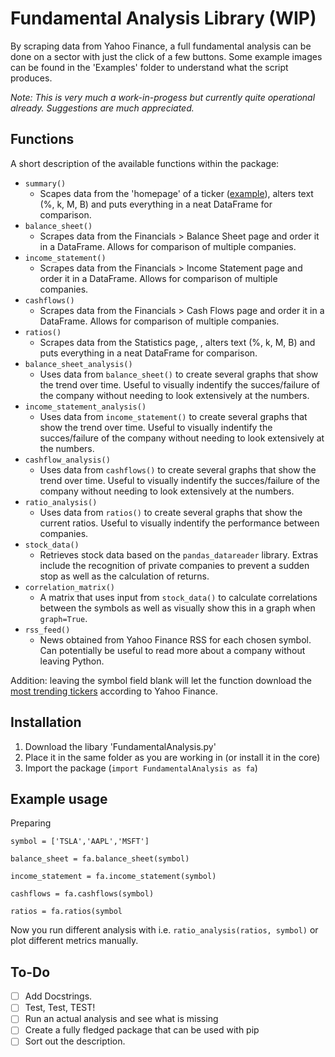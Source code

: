 # Fundamental Analysis Library (WIP)
By scraping data from Yahoo Finance, a full fundamental analysis can be done on a sector with just the click of a few buttons. Some example images can be found in the 'Examples' folder to understand what the script produces.

*Note: This is very much a work-in-progess but currently quite operational already. Suggestions are much appreciated.*

## Functions
A short description of the available functions within the package:

- `summary()`
   - Scapes data from the 'homepage' of a ticker ([example](https://finance.yahoo.com/quote/TSLA?p=TSLA)), alters text (%, k, M, B) and puts everything in a neat DataFrame for comparison.
- `balance_sheet()`
   - Scrapes data from the Financials > Balance Sheet page and order it in a DataFrame. Allows for comparison of multiple companies.
- `income_statement()`
   - Scrapes data from the Financials > Income Statement page and order it in a DataFrame. Allows for comparison of multiple companies.
- `cashflows()`
   - Scrapes data from the Financials > Cash Flows page and order it in a DataFrame. Allows for comparison of multiple companies.
- `ratios()`
   - Scrapes data from the Statistics page, , alters text (%, k, M, B) and puts everything in a neat DataFrame for comparison.
- `balance_sheet_analysis()`
   - Uses data from `balance_sheet()` to create several graphs that show the trend over time. Useful to visually indentify the succes/failure of the company without needing to look extensively at the numbers.
- `income_statement_analysis()`
   - Uses data from `income_statement()` to create several graphs that show the trend over time. Useful to visually indentify the succes/failure of the company without needing to look extensively at the numbers.
- `cashflow_analysis()`
   - Uses data from `cashflows()` to create several graphs that show the trend over time. Useful to visually indentify the succes/failure of the company without needing to look extensively at the numbers.
- `ratio_analysis()`
   - Uses data from `ratios()` to create several graphs that show the current ratios. Useful to visually indentify the performance between companies.
- `stock_data()`
   - Retrieves stock data based on the `pandas_datareader` library. Extras include the recognition of private companies to prevent a sudden stop as well as the calculation of returns.
- `correlation_matrix()`
   - A matrix that uses input from `stock_data()` to calculate correlations between the symbols as well as visually show this in a graph when `graph=True`.
- `rss_feed()`
   - News obtained from Yahoo Finance RSS for each chosen symbol. Can potentially be useful to read more about a company without leaving Python.
   
Addition: leaving the symbol field blank will let the function download the [most trending tickers](https://finance.yahoo.com/trending-tickers/) according to Yahoo Finance.

## Installation
1. Download the libary 'FundamentalAnalysis.py'
2. Place it in the same folder as you are working in (or install it in the core)
3. Import the package (`import FundamentalAnalysis as fa`)

## Example usage
Preparing

`symbol = ['TSLA','AAPL','MSFT']`

`balance_sheet = fa.balance_sheet(symbol)`

`income_statement = fa.income_statement(symbol)`

`cashflows = fa.cashflows(symbol)`

`ratios = fa.ratios(symbol`

Now you run different analysis with i.e. `ratio_analysis(ratios, symbol)` or plot different metrics manually.

## To-Do
- [ ] Add Docstrings.
- [ ] Test, Test, TEST!
- [ ] Run an actual analysis and see what is missing
- [ ] Create a fully fledged package that can be used with pip
- [ ] Sort out the description.
